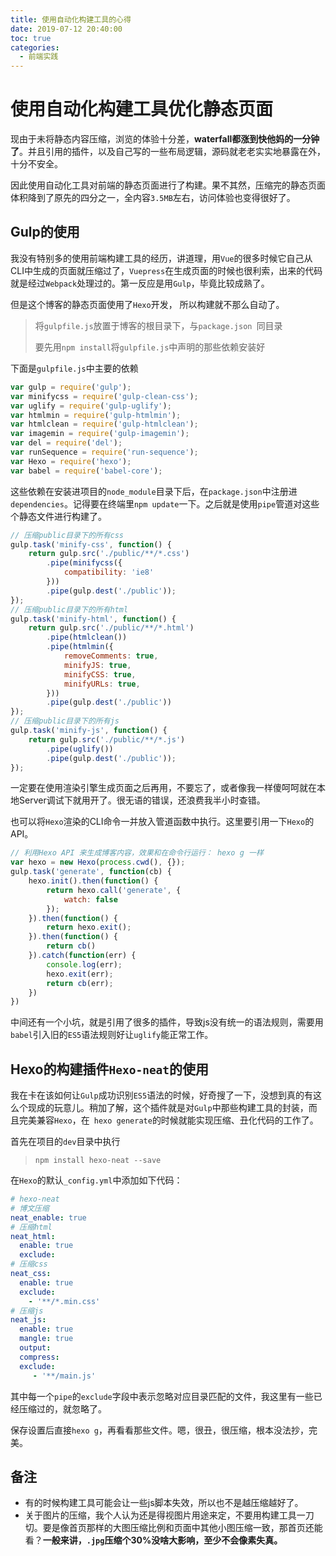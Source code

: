 ```yaml
---
title: 使用自动化构建工具的心得
date: 2019-07-12 20:40:00
toc: true
categories:
  - 前端实践
---
```


# 使用自动化构建工具优化静态页面
<!-- more -->
现由于未将静态内容压缩，浏览的体验十分差，**waterfall都涨到快他妈的一分钟了**。并且引用的插件，以及自己写的一些布局逻辑，源码就老老实实地暴露在外，十分不安全。

因此使用自动化工具对前端的静态页面进行了构建。果不其然，压缩完的静态页面体积降到了原先的四分之一，全内容`3.5MB`左右，访问体验也变得很好了。


## Gulp的使用

我没有特别多的使用前端构建工具的经历，讲道理，用`Vue`的很多时候它自己从CLI中生成的页面就压缩过了，`Vuepress`在生成页面的时候也很利索，出来的代码就是经过`Webpack`处理过的。第一反应是用`Gulp`，毕竟比较成熟了。

但是这个博客的静态页面使用了`Hexo`开发， 所以构建就不那么自动了。

> 将`gulpfile.js`放置于博客的根目录下，与`package.json `同目录
>
> 要先用`npm install`将`gulpfile.js`中声明的那些依赖安装好  

下面是`gulpfile.js`中主要的依赖

``` javascript
var gulp = require('gulp');
var minifycss = require('gulp-clean-css');
var uglify = require('gulp-uglify');
var htmlmin = require('gulp-htmlmin');
var htmlclean = require('gulp-htmlclean');
var imagemin = require('gulp-imagemin');
var del = require('del');
var runSequence = require('run-sequence');
var Hexo = require('hexo');
var babel = require('babel-core');
```

这些依赖在安装进项目的`node_module`目录下后，在`package.json`中注册进`dependencies`。记得要在终端里`npm update`一下。之后就是使用`pipe`管道对这些个静态文件进行构建了。

```javascript
// 压缩public目录下的所有css
gulp.task('minify-css', function() {
	return gulp.src('./public/**/*.css')
		.pipe(minifycss({
			compatibility: 'ie8'
		}))
		.pipe(gulp.dest('./public'));
});
// 压缩public目录下的所有html
gulp.task('minify-html', function() {
	return gulp.src('./public/**/*.html')
		.pipe(htmlclean())
		.pipe(htmlmin({
			removeComments: true,
			minifyJS: true,
			minifyCSS: true,
			minifyURLs: true,
		}))
		.pipe(gulp.dest('./public'))
});
// 压缩public目录下的所有js
gulp.task('minify-js', function() {
	return gulp.src('./public/**/*.js')
		.pipe(uglify())
		.pipe(gulp.dest('./public'));
});
```

一定要在使用渲染引擎生成页面之后再用，不要忘了，或者像我一样傻呵呵就在本地Server调试下就用开了。很无语的错误，还浪费我半小时查错。

也可以将`Hexo`渲染的CLI命令一并放入管道函数中执行。这里要引用一下`Hexo`的API。

```javascript
// 利用Hexo API 来生成博客内容，效果和在命令行运行： hexo g 一样
var hexo = new Hexo(process.cwd(), {});
gulp.task('generate', function(cb) {
	hexo.init().then(function() {
		return hexo.call('generate', {
			watch: false
		});
	}).then(function() {
		return hexo.exit();
	}).then(function() {
		return cb()
	}).catch(function(err) {
		console.log(err);
		hexo.exit(err);
		return cb(err);
	})
})
```

中间还有一个小坑，就是引用了很多的插件，导致js没有统一的语法规则，需要用`babel`引入旧的`ES5`语法规则好让`uglify`能正常工作。

## Hexo的构建插件`Hexo-neat`的使用

我在卡在该如何让`Gulp`成功识别`ES5`语法的时候，好奇搜了一下，没想到真的有这么个现成的玩意儿。稍加了解，这个插件就是对`Gulp`中那些构建工具的封装，而且完美兼容`Hexo`，在` hexo generate`的时候就能实现压缩、丑化代码的工作了。

首先在项目的`dev`目录中执行

> `npm install hexo-neat --save`

在`Hexo`的默认`_config.yml`中添加如下代码：

```yaml
# hexo-neat
# 博文压缩
neat_enable: true
# 压缩html
neat_html:
  enable: true
  exclude:
# 压缩css  
neat_css:
  enable: true
  exclude:
    - '**/*.min.css'
# 压缩js
neat_js:
  enable: true
  mangle: true
  output:
  compress:
  exclude:
     - '**/main.js'
```

其中每一个`pipe`的`exclude`字段中表示忽略对应目录匹配的文件，我这里有一些已经压缩过的，就忽略了。

保存设置后直接`hexo g`，再看看那些文件。嗯，很丑，很压缩，根本没法抄，完美。

## 备注

* 有的时候构建工具可能会让一些js脚本失效，所以也不是越压缩越好了。
* 关于图片的压缩，我个人认为还是得视图片用途来定，不要用构建工具一刀切。要是像首页那样的大图压缩比例和页面中其他小图压缩一致，那首页还能看？**一般来讲，`.jpg`压缩个30%没啥大影响，至少不会像素失真。**